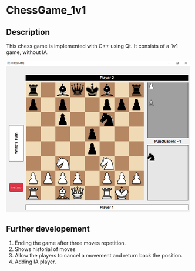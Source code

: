 # ChessGame_1v1
## Description
This chess game is implemented with C++ using Qt. It consists of a 1v1 game, without IA.

<img src="game_capture.png" alt="Capture of the game" width="500">


## Further developement
1. Ending the game after three moves repetition.
2. Shows historial of moves
3. Allow the players to cancel a movement and return back the position.
4. Adding IA player.